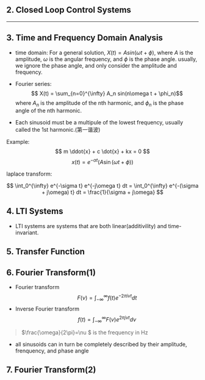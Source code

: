 ## 2. Closed Loop Control Systems
 ---
## 3. Time and Frequency Domain Analysis
- time domain: 
For a general solution, $X(t) = A sin(\omega t + \phi)$, where $A$ is the amplitude, $\omega$ is the angular frequency, and $\phi$ is the phase angle.
usually, we ignore the phase angle, and only consider the amplitude and frequency.

- Fourier series:
$$
X(t) = \sum_{n=0}^{\infty} A_n sin(n\omega t + \phi_n)$$
where $A_n$ is the amplitude of the nth harmonic, and $\phi_n$ is the phase angle of the nth harmonic.
- Each sinusoid must be a multipule of the lowest frequency, usually called the 1st harmonic.(第一谐波)

Example:
$$
m \ddot{x} + c \dot{x} + kx = 0
$$
$$
x(t) = e^{-\alpha t} (A \sin(\omega t + \phi))$$

laplace transform:

$$
\int_0^{\infty} e^{-\sigma t} e^{-j\omega t} dt = \int_0^{\infty} e^{-(\sigma + j\omega) t} dt = \frac{1}{\sigma + j\omega}
$$

## 4. LTI Systems
- LTI systems are systems that are both linear(additivility) and time-invariant.


## 5. Transfer Function


## 6. Fourier Transform(1)
- Fourier transform
$$
F(\nu) = \int_{-\infty}^{\infty} f(t) e^{-2\pi i \nu t} dt
$$
- Inverse Fourier transform
$$
f(t) =  \int_{-\infty}^{\infty} F(\nu) e^{2\pi j\nu t} d\nu
$$
> $\frac{\omega}{2\pi}=\nu    $ is the frequency in Hz
- all sinusoids can in turn be completely described by their amplitude, frenquency, and phase angle

## 7. Fourier Transform(2)